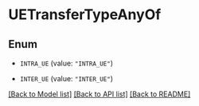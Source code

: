 # UETransferTypeAnyOf

## Enum


* `INTRA_UE` (value: `"INTRA_UE"`)

* `INTER_UE` (value: `"INTER_UE"`)


[[Back to Model list]](../README.md#documentation-for-models) [[Back to API list]](../README.md#documentation-for-api-endpoints) [[Back to README]](../README.md)


